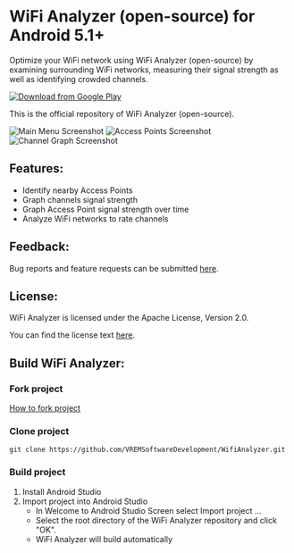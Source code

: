 # WiFi Analyzer (open-source) for Android 5.1+

Optimize your WiFi network using WiFi Analyzer (open-source) by examining surrounding WiFi networks, measuring their signal strength as well as identifying crowded channels.

[![Download from Google Play](http://www.android.com/images/brand/android_app_on_play_large.png "Download from Google Play")](https://play.google.com/store/apps/details?id=com.vrem.wifianalyzer)

This is the official repository of WiFi Analyzer (open-source).

![Main Menu Screenshot](https://github.com/VREMSoftwareDevelopment/WifiAnalyzer/raw/master/screenshots/screenshot1.png "Main Menu Screenshot") ![Access Points Screenshot](https://github.com/VREMSoftwareDevelopment/WifiAnalyzer/raw/master/screenshots/screenshot2.png "Access Points Screenshot") ![Channel Graph Screenshot](https://github.com/VREMSoftwareDevelopment/WifiAnalyzer/raw/master/screenshots/screenshot4.png "Channel Graph Screenshot")

## Features:
* Identify nearby Access Points
* Graph channels signal strength
* Graph Access Point signal strength over time
* Analyze WiFi networks to rate channels

## Feedback:
Bug reports and feature requests can be submitted [here](https://github.com/VREMSoftwareDevelopment/WifiAnalyzer/issues).

## License:
WiFi Analyzer is licensed under the Apache License, Version 2.0.

You can find the license text [here](http://www.apache.org/licenses/LICENSE-2.0).

## Build WiFi Analyzer:
### Fork project
[How to fork project](https://vremsoftwaredevelopment.github.io/WifiAnalyzer/coverage)
### Clone project
  `git clone https://github.com/VREMSoftwareDevelopment/WifiAnalyzer.git`
### Build project
  1. Install Android Studio
  2. Import project into Android Studio
      * In Welcome to Android Studio Screen select Import project ...
      * Select the root directory of the WiFi Analyzer repository and click "OK".
      * WiFi Analyzer will build automatically

